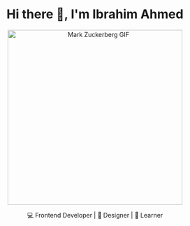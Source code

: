 <h1 align="center">Hi there 👋, I'm Ibrahim Ahmed</h1>

<p align="center">
  <img src="https://media1.tenor.com/m/X2CBinl9C4wAAAAd/mark-mark-zuckerberg.gif" width="400" alt="Mark Zuckerberg GIF">
</p>

<p align="center">💻 Frontend Developer | 🎨 Designer | 🚀 Learner</p>
